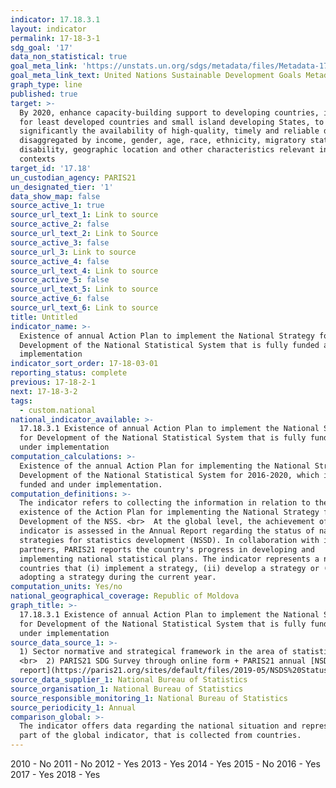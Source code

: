 ```yaml
---
indicator: 17.18.3.1
layout: indicator
permalink: 17-18-3-1
sdg_goal: '17'
data_non_statistical: true
goal_meta_link: 'https://unstats.un.org/sdgs/metadata/files/Metadata-17-18-03.pdf'
goal_meta_link_text: United Nations Sustainable Development Goals Metadata (pdf 468kB)
graph_type: line
published: true
target: >-
  By 2020, enhance capacity-building support to developing countries, including
  for least developed countries and small island developing States, to increase
  significantly the availability of high-quality, timely and reliable data
  disaggregated by income, gender, age, race, ethnicity, migratory status,
  disability, geographic location and other characteristics relevant in national
  contexts
target_id: '17.18'
un_custodian_agency: PARIS21
un_designated_tier: '1'
data_show_map: false
source_active_1: true
source_url_text_1: Link to source
source_active_2: false
source_url_text_2: Link to Source
source_active_3: false
source_url_3: Link to source
source_active_4: false
source_url_text_4: Link to source
source_active_5: false
source_url_text_5: Link to source
source_active_6: false
source_url_text_6: Link to source
title: Untitled
indicator_name: >-
  Existence of annual Action Plan to implement the National Strategy for
  Development of the National Statistical System that is fully funded and under
  implementation
indicator_sort_order: 17-18-03-01
reporting_status: complete
previous: 17-18-2-1
next: 17-18-3-2
tags:
  - custom.national
national_indicator_available: >-
  17.18.3.1 Existence of annual Action Plan to implement the National Strategy
  for Development of the National Statistical System that is fully funded and
  under implementation
computation_calculations: >-
  Existence of the annual Action Plan for implementing the National Strategy for
  Development of the National Statistical System for 2016-2020, which is fully
  funded and under implementation.
computation_definitions: >-
  The indicator refers to collecting the information in relation to the
  existence of the Action Plan for implementing the National Strategy for
  Development of the NSS. <br>  At the global level, the achievement of this
  indicator is assessed in the Annual Report regarding the status of national
  strategies for statistics development (NSSD). In collaboration with its
  partners, PARIS21 reports the country's progress in developing and
  implementing national statistical plans. The indicator represents a number of
  countries that (i) implement a strategy, (ii) develop a strategy or (iii) are
  adopting a strategy during the current year.
computation_units: Yes/no
national_geographical_coverage: Republic of Moldova
graph_title: >-
  17.18.3.1 Existence of annual Action Plan to implement the National Strategy
  for Development of the National Statistical System that is fully funded and
  under implementation
source_data_source_1: >-
  1) Sector normative and strategical framework in the area of statistics - NBS
  <br>  2) PARIS21 SDG Survey through online form + PARIS21 annual [NSDS status
  report](https://paris21.org/sites/default/files/2019-05/NSDS%20Status%20Report%20May%202019.pdf)
source_data_supplier_1: National Bureau of Statistics
source_organisation_1: National Bureau of Statistics
source_responsible_monitoring_1: National Bureau of Statistics
source_periodicity_1: Annual
comparison_global: >-
  The indicator offers data regarding the national situation and represents a
  part of the global indicator, that is collected from countries.
---
```

2010 - No
2011 - No
2012 - Yes
2013 - Yes
2014 - Yes
2015 - No
2016 - Yes
2017 - Yes
2018 - Yes